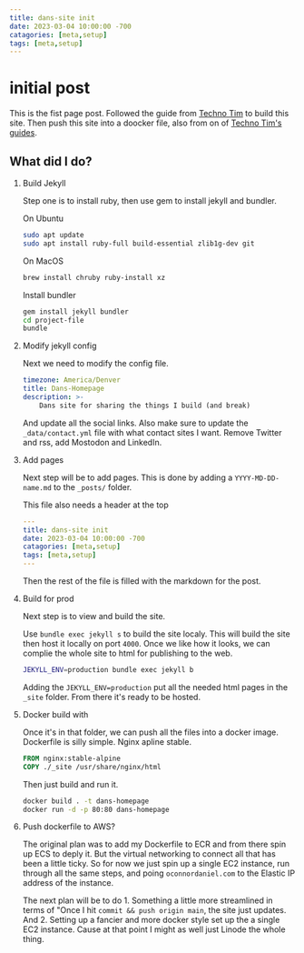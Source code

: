 ```yaml
---
title: dans-site init
date: 2023-03-04 10:00:00 -700
catagories: [meta,setup]
tags: [meta,setup]
---
```


# initial post

This is the fist page post. Followed the guide from [Techno Tim](https://www.youtube.com/watch?v=F8iOU1ci19Q) to build this site. Then push this site into a doocker file, also from on of [Techno Tim's guides](https://www.youtube.com/watch?v=SnSH8Ht3MIc).

## What did I do?

1. Build Jekyll

    Step one is to install ruby, then use gem to install jekyll and bundler.

    On Ubuntu

    ``` bash
    sudo apt update
    sudo apt install ruby-full build-essential zlib1g-dev git
    ```

    On MacOS

    ``` bash
    brew install chruby ruby-install xz
    ```

    Install bundler

    ``` bash
    gem install jekyll bundler
    cd project-file
    bundle
    ```

2. Modify jekyll config

    Next we need to modify the config file.

    ``` yaml
    timezone: America/Denver
    title: Dans-Homepage
    description: >- 
        Dans site for sharing the things I build (and break)
    ```

    And update all the social links.
    Also make sure to update the `_data/contact.yml` file with what contact sites I want. Remove Twitter and rss, add Mostodon and LinkedIn.

3. Add pages

    Next step will be to add pages. This is done by adding a `YYYY-MD-DD-name.md` to the `_posts/` folder.

    This file also needs a header at the top 

    ``` yaml
    ---
    title: dans-site init
    date: 2023-03-04 10:00:00 -700
    catagories: [meta,setup]
    tags: [meta,setup]
    ---
    ```

    Then the rest of the file is filled with the markdown for the post.

4. Build for prod

    Next step is to view and build the site.

    Use `bundle exec jekyll s` to build the site localy. This will build the site then host it locally on port `4000`. Once we like how it looks, we can complie the whole site to html for publishing to the web.

    ``` bash
    JEKYLL_ENV=production bundle exec jekyll b
    ```

    Adding the `JEKYLL_ENV=production` put all the needed html pages in the `_site` folder. From there it's ready to be hosted.

5. Docker build with

    Once it's in that folder, we can push all the files into a docker image. Dockerfile is silly simple. Nginx apline stable.

    ``` Dockerfile
    FROM nginx:stable-alpine
    COPY ./_site /usr/share/nginx/html
    ```

    Then just build and run it.

    ``` bash
    docker build . -t dans-homepage
    docker run -d -p 80:80 dans-homepage
    ```

6. Push dockerfile to AWS?

    The original plan was to add my Dockerfile to ECR and from there spin up ECS to deply it. But the virtual networking to connect all that has been a little ticky. So for now we just spin up a single EC2 instance, run through all the same steps, and poing `oconnordaniel.com` to the Elastic IP address of the instance.

    The next plan will be to do
        1. Something a little more streamlined in terms of "Once I hit `commit && push origin main`, the site just updates.
        And 2. Setting up a fancier and more docker style set up the a single EC2 instance. Cause at that point I might as well just Linode the whole thing.
